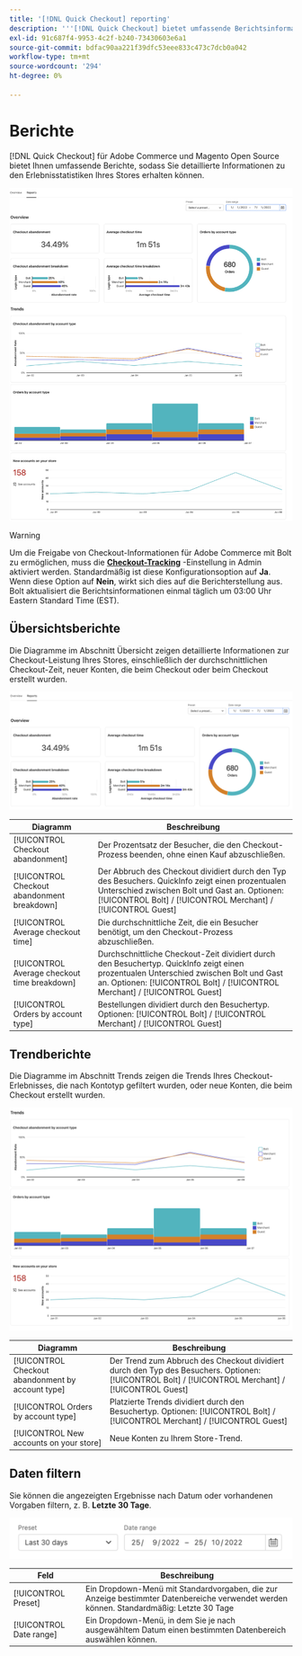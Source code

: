 ```yaml
---
title: '[!DNL Quick Checkout] reporting'
description: '''[!DNL Quick Checkout] bietet umfassende Berichtsinformationen."'
exl-id: 91c687f4-9953-4c2f-b240-73430603e6a1
source-git-commit: bdfac90aa221f39dfc53eee833c473c7dcb0a042
workflow-type: tm+mt
source-wordcount: '294'
ht-degree: 0%

---
```


# Berichte

[!DNL Quick Checkout] für Adobe Commerce und Magento Open Source bietet Ihnen umfassende Berichte, sodass Sie detaillierte Informationen zu den Erlebnisstatistiken Ihres Stores erhalten können.

![Berichtansicht](assets/reports-view-big-checkout.png)

>[!WARNING]
>
> Um die Freigabe von Checkout-Informationen für Adobe Commerce mit Bolt zu ermöglichen, muss die [**Checkout-Tracking**](../quick-checkout/settings-quick-checkout.md)  -Einstellung in Admin aktiviert werden. Standardmäßig ist diese Konfigurationsoption auf **Ja**. Wenn diese Option auf **Nein**, wirkt sich dies auf die Berichterstellung aus. Bolt aktualisiert die Berichtsinformationen einmal täglich um 03:00 Uhr Eastern Standard Time (EST).

## Übersichtsberichte

Die Diagramme im Abschnitt Übersicht zeigen detaillierte Informationen zur Checkout-Leistung Ihres Stores, einschließlich der durchschnittlichen Checkout-Zeit, neuer Konten, die beim Checkout oder beim Checkout erstellt wurden.

![Berichtübersicht](assets/overview-report-checkout.png)

| Diagramm | Beschreibung |
|---|---|
| [!UICONTROL Checkout abandonment] | Der Prozentsatz der Besucher, die den Checkout-Prozess beenden, ohne einen Kauf abzuschließen. |
| [!UICONTROL Checkout abandonment breakdown] | Der Abbruch des Checkout dividiert durch den Typ des Besuchers. QuickInfo zeigt einen prozentualen Unterschied zwischen Bolt und Gast an. Optionen: [!UICONTROL Bolt] / [!UICONTROL Merchant] / [!UICONTROL Guest] |
| [!UICONTROL Average checkout time] | Die durchschnittliche Zeit, die ein Besucher benötigt, um den Checkout-Prozess abzuschließen. |
| [!UICONTROL Average checkout time breakdown] | Durchschnittliche Checkout-Zeit dividiert durch den Besuchertyp. QuickInfo zeigt einen prozentualen Unterschied zwischen Bolt und Gast an. Optionen: [!UICONTROL Bolt] / [!UICONTROL Merchant] / [!UICONTROL Guest] |
| [!UICONTROL Orders by account type] | Bestellungen dividiert durch den Besuchertyp. Optionen: [!UICONTROL Bolt] / [!UICONTROL Merchant] / [!UICONTROL Guest] |

## Trendberichte

Die Diagramme im Abschnitt Trends zeigen die Trends Ihres Checkout-Erlebnisses, die nach Kontotyp gefiltert wurden, oder neue Konten, die beim Checkout erstellt wurden.

![Berichtstrends](assets/trends-report-checkout.png)

| Diagramm | Beschreibung |
|---|---|
| [!UICONTROL Checkout abandonment by account type] | Der Trend zum Abbruch des Checkout dividiert durch den Typ des Besuchers. Optionen: [!UICONTROL Bolt] / [!UICONTROL Merchant] / [!UICONTROL Guest] |
| [!UICONTROL Orders by account type] | Platzierte Trends dividiert durch den Besuchertyp. Optionen: [!UICONTROL Bolt] / [!UICONTROL Merchant] / [!UICONTROL Guest] |
| [!UICONTROL New accounts on your store] | Neue Konten zu Ihrem Store-Trend. |

## Daten filtern

Sie können die angezeigten Ergebnisse nach Datum oder vorhandenen Vorgaben filtern, z. B. **Letzte 30 Tage**.

![Filteransicht](assets/filter-view.png)

| Feld | Beschreibung |
|---|---|
| [!UICONTROL Preset] | Ein Dropdown-Menü mit Standardvorgaben, die zur Anzeige bestimmter Datenbereiche verwendet werden können. Standardmäßig: Letzte 30 Tage |
| [!UICONTROL Date range] | Ein Dropdown-Menü, in dem Sie je nach ausgewähltem Datum einen bestimmten Datenbereich auswählen können. |

